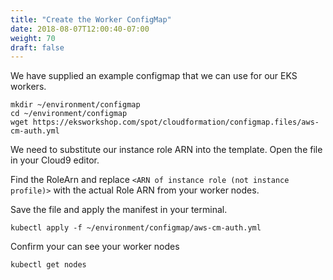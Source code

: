 ```yaml
---
title: "Create the Worker ConfigMap"
date: 2018-08-07T12:00:40-07:00
weight: 70
draft: false
---
```


We have supplied an example configmap that we can use for our EKS workers. 

```
mkdir ~/environment/configmap
cd ~/environment/configmap
wget https://eksworkshop.com/spot/cloudformation/configmap.files/aws-cm-auth.yml
```
We need to substitute our instance role ARN into the template. Open the file in your Cloud9 editor.

Find the RoleArn and replace `<ARN of instance role (not instance profile)>` with the actual Role ARN from your worker nodes.

Save the file and apply the manifest in your terminal.

```
kubectl apply -f ~/environment/configmap/aws-cm-auth.yml
```

Confirm your can see your worker nodes
```
kubectl get nodes
```

